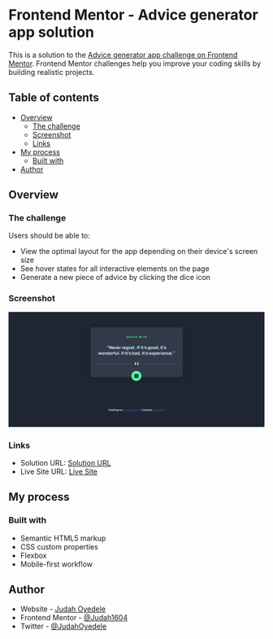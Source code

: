 # Frontend Mentor - Advice generator app solution

This is a solution to the [Advice generator app challenge on Frontend Mentor](https://www.frontendmentor.io/challenges/advice-generator-app-QdUG-13db). Frontend Mentor challenges help you improve your coding skills by building realistic projects.

## Table of contents

- [Overview](#overview)
	- [The challenge](#the-challenge)
	- [Screenshot](#screenshot)
	- [Links](#links)
- [My process](#my-process)
	- [Built with](#built-with)
- [Author](#author)

## Overview

### The challenge

Users should be able to:

- View the optimal layout for the app depending on their device's screen size
- See hover states for all interactive elements on the page
- Generate a new piece of advice by clicking the dice icon

### Screenshot

![](./advice.PNG)

### Links

- Solution URL: [Solution URL](https://www.frontendmentor.io/solutions/responsive-advice-generator-QOUGNQzg4r)
- Live Site URL: [Live Site](https://judah1604.github.io/Advice-Generator/)

## My process

### Built with

- Semantic HTML5 markup
- CSS custom properties
- Flexbox
- Mobile-first workflow

## Author

- Website - [Judah Oyedele](https://judahoyedele.netlify.app)
- Frontend Mentor - [@Judah1604](https://www.frontendmentor.io/profile/Judah1604)
- Twitter - [@JudahOyedele](https://www.twitter.com/JudahOyedele)
